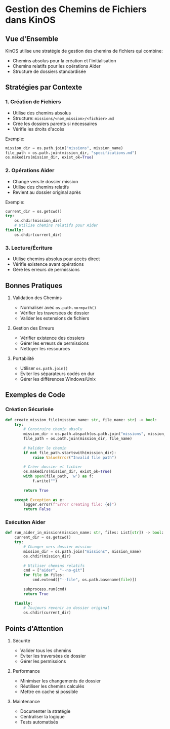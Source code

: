 # Gestion des Chemins de Fichiers dans KinOS

## Vue d'Ensemble

KinOS utilise une stratégie de gestion des chemins de fichiers qui combine:
- Chemins absolus pour la création et l'initialisation
- Chemins relatifs pour les opérations Aider
- Structure de dossiers standardisée

## Stratégies par Contexte

### 1. Création de Fichiers

- Utilise des chemins absolus
- Structure: `missions/<nom_mission>/<fichier>.md`
- Crée les dossiers parents si nécessaires
- Vérifie les droits d'accès

Exemple:
```python
mission_dir = os.path.join("missions", mission_name)
file_path = os.path.join(mission_dir, "specifications.md")
os.makedirs(mission_dir, exist_ok=True)
```

### 2. Opérations Aider

- Change vers le dossier mission
- Utilise des chemins relatifs
- Revient au dossier original après

Exemple:
```python
current_dir = os.getcwd()
try:
    os.chdir(mission_dir)
    # Utilise chemins relatifs pour Aider
finally:
    os.chdir(current_dir)
```

### 3. Lecture/Écriture

- Utilise chemins absolus pour accès direct
- Vérifie existence avant opérations
- Gère les erreurs de permissions

## Bonnes Pratiques

1. Validation des Chemins
   - Normaliser avec `os.path.normpath()`
   - Vérifier les traversées de dossier
   - Valider les extensions de fichiers

2. Gestion des Erreurs
   - Vérifier existence des dossiers
   - Gérer les erreurs de permissions
   - Nettoyer les ressources

3. Portabilité
   - Utiliser `os.path.join()`
   - Éviter les séparateurs codés en dur
   - Gérer les différences Windows/Unix

## Exemples de Code

### Création Sécurisée
```python
def create_mission_file(mission_name: str, file_name: str) -> bool:
    try:
        # Construire chemin absolu
        mission_dir = os.path.abspath(os.path.join("missions", mission_name))
        file_path = os.path.join(mission_dir, file_name)
        
        # Valider le chemin
        if not file_path.startswith(mission_dir):
            raise ValueError("Invalid file path")
            
        # Créer dossier et fichier
        os.makedirs(mission_dir, exist_ok=True)
        with open(file_path, 'w') as f:
            f.write("")
            
        return True
        
    except Exception as e:
        logger.error(f"Error creating file: {e}")
        return False
```

### Exécution Aider
```python
def run_aider_in_mission(mission_name: str, files: List[str]) -> bool:
    current_dir = os.getcwd()
    try:
        # Changer vers dossier mission
        mission_dir = os.path.join("missions", mission_name)
        os.chdir(mission_dir)
        
        # Utiliser chemins relatifs
        cmd = ["aider", "--no-git"]
        for file in files:
            cmd.extend(["--file", os.path.basename(file)])
            
        subprocess.run(cmd)
        return True
        
    finally:
        # Toujours revenir au dossier original
        os.chdir(current_dir)
```

## Points d'Attention

1. Sécurité
   - Valider tous les chemins
   - Éviter les traversées de dossier
   - Gérer les permissions

2. Performance
   - Minimiser les changements de dossier
   - Réutiliser les chemins calculés
   - Mettre en cache si possible

3. Maintenance
   - Documenter la stratégie
   - Centraliser la logique
   - Tests automatisés
